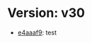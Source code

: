 # Version: v30

* [e4aaaf9](https://github.com/VictoriaSko/unit-demo-cra/commit/e4aaaf9dd942bfceff8f52a17d0c80af3bf5e836): test
